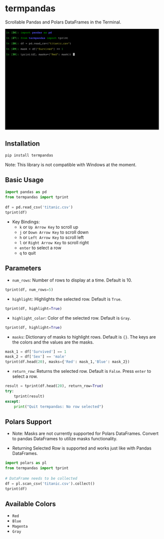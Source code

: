# termpandas
Scrollable Pandas and Polars DataFrames in the Terminal.

![tprint_demo.gif](https://raw.githubusercontent.com/juan-esteban-berger/termpandas/main/tprint_demo.gif)

## Installation

```bash
pip install termpandas
```

Note: This library is not compatible with Windows at the moment.

## Basic Usage

```python
import pandas as pd
from termpandas import tprint

df = pd.read_csv('titanic.csv')
tprint(df)
```

- Key Bindings:
    - `k` or `Up Arrow Key` to scroll up
    - `j` or `Down Arrow Key` to scroll down
    - `h` or `Left Arrow Key` to scroll left
    - `l` or `Right Arrow Key` to scroll right
    - `enter` to select a row
    - `q` to quit

## Parameters

- `num_rows`: Number of rows to display at a time. Default is 10.
```python
tprint(df, num_rows=5)
```

- `highlight`: Highlights the selected row. Default is `True`.
```python
tprint(df, highlight=True)
```

- `highlight_color`: Color of the selected row. Default is `Gray`.
```python
tprint(df, highlight=True)
```

- `masks`: Dictionary of masks to highlight rows. Default is `{}`. The keys are the colors and the values are the masks.
```python
mask_1 = df['Survived'] == 1
mask_2 = df['Sex'] == 'male'
tprint(df.head(20), masks={'Red': mask_1,'Blue': mask_2})
```

- `return_row`: Returns the selected row. Default is `False`. Press `enter` to select a row.
```python
result = tprint(df.head(20), return_row=True)
try:
    tprint(result)
except:
    print("Quit termpandas: No row selected")
```

## Polars Support

- Note: Masks are not currently supported for Polars DataFrames. Convert to pandas DataFrames to utilize masks functionality.

- Returning Selected Row is supported and works just like with Pandas DataFrames.

```python
import polars as pl
from termpandas import tprint

# DataFrame needs to be collected
df = pl.scan_csv('titanic.csv').collect()
tprint(df)
```

## Available Colors

- `Red`
- `Blue`
- `Magenta`
- `Gray`
